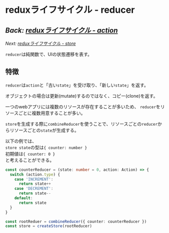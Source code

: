 # reduxライフサイクル - reducer

*Back: [reduxライフサイクル - action](./lifecycle_action.md)*
-
*Next: [reduxライフサイクル - store](./lifecycle_store.md)*

`reducer`は純関数で、UIの状態遷移を表す。

## 特徴

`reducer`は`action`と「古い`state`」を受け取り、「新しい`state`」を返す。

オブジェクトの場合は更新(mutate)するのではなく、コピー(clone)を返す。

一つのwebアプリには複数のリソースが存在することが多いため、
`reducer`をリソースごとに複数用意することが多い。

`store`を生成する際に`combineReducer`を使うことで、リソースごとの`reducer`からリソースごとの`state`が生成する。

以下の例では、<br />
`store state`の型は`{ counter: number }`<br />
初期値は`{ counter: 0 }`<br />
と考えることができる。

```ts
const counterReducer = (state: number = 0, action: Action) => {
  switch (action.type) {
    case 'INCREMENT':
      return state++
    case 'DECREMENT':
      return state--
    default:
      return state
  }
}

const rootReduer = combineReducer({ counter: counterReducer })
const store = createStore(rootReducer)
```
